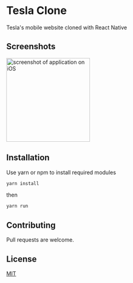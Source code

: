 # Tesla Clone

Tesla's mobile website cloned with React Native

## Screenshots
<!-- ![screenshot of application on iOS](./screenshots/iOS.png) -->
<img src="./screenshots/iOS.png" alt="screenshot of application on iOS" width="220">

## Installation

Use yarn or npm to install required modules

```bash
yarn install
```
then

```bash
yarn run
```

## Contributing
Pull requests are welcome.


## License
[MIT](https://choosealicense.com/licenses/mit/)